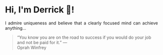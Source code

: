# Hi, I'm Derrick 👋!
<p align="justify">I admire uniqueness and believe that a clearly focused mind can achieve anything...</p> 
<!-- #quote-start -->
<blockquote>&ldquo;You know you are on the road to success if you would do your job and not be paid for it.&rdquo; &mdash; <footer>Oprah Winfrey</footer></blockquote>
<!-- #quote-end -->

